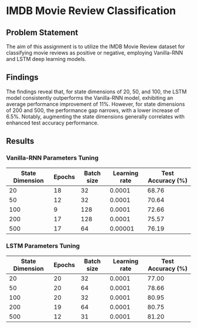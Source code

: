 # IMDB Movie Review Classification

## Problem Statement
The aim of this assignment is to utilize the IMDB Movie Review dataset for classifying movie reviews as positive or negative, employing Vanilla-RNN and LSTM deep learning models.

## Findings
The findings reveal that, for state dimensions of 20, 50, and 100, the LSTM model consistently outperforms the Vanilla-RNN model, exhibiting an average performance improvement of 11%. However, for state dimensions of 200 and 500, the performance gap narrows, with a lower increase of 6.5%. Notably, augmenting the state dimensions generally correlates with enhanced test accuracy performance.

## Results

### Vanilla-RNN Parameters Tuning
| State Dimension | Epochs | Batch size | Learning rate | Test Accuracy (%) |
|-----------------|--------|------------|---------------|-------------------|
| 20              | 18     | 32         | 0.0001        | 68.76             |
| 50              | 12     | 32         | 0.0001        | 70.64             |
| 100             | 9      | 128        | 0.0001        | 72.66             |
| 200             | 17     | 128        | 0.0001        | 75.57             |
| 500             | 17     | 64         | 0.00001       | 76.19             |

### LSTM Parameters Tuning
| State Dimension | Epochs | Batch size | Learning rate | Test Accuracy (%) |
|-----------------|--------|------------|---------------|-------------------|
| 20              | 20     | 32         | 0.0001        | 77.00             |
| 50              | 20     | 64         | 0.0001        | 78.66             |
| 100             | 20     | 32         | 0.0001        | 80.95             |
| 200             | 19     | 64         | 0.0001        | 80.75             |
| 500             | 12     | 31         | 0.0001        | 81.20             |


